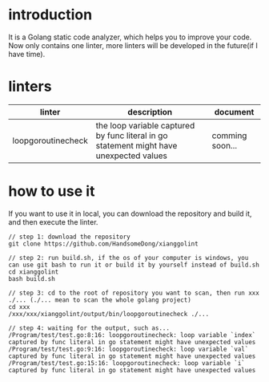 # introduction
It is a Golang static code analyzer, which helps you to improve your code. Now only contains one linter, more linters will be developed in the future(if I have time).

# linters
| linter             | description                                                                             | document        |
|--------------------|-----------------------------------------------------------------------------------------|-----------------|
| loopgoroutinecheck | the loop variable captured by func literal in go statement might have unexpected values | comming soon... |

# how to use it
If you want to use it in local, you can download the repository and build it, and then execute the linter.

```shell
// step 1: download the repository
git clone https://github.com/HandsomeDong/xianggolint

// step 2: run build.sh, if the os of your computer is windows, you can use git bash to run it or build it by yourself instead of build.sh
cd xianggolint
bash build.sh

// step 3: cd to the root of repository you want to scan, then run xxx ./... (./... mean to scan the whole golang project)
cd xxx
/xxx/xxx/xianggolint/output/bin/loopgoroutinecheck ./...

// step 4: waiting for the output, such as...
/Program/test/test.go:8:16: loopgoroutinecheck: loop variable `index` captured by func literal in go statement might have unexpected values
/Program/test/test.go:9:16: loopgoroutinecheck: loop variable `val` captured by func literal in go statement might have unexpected values
/Program/test/test.go:15:16: loopgoroutinecheck: loop variable `i` captured by func literal in go statement might have unexpected values
```
